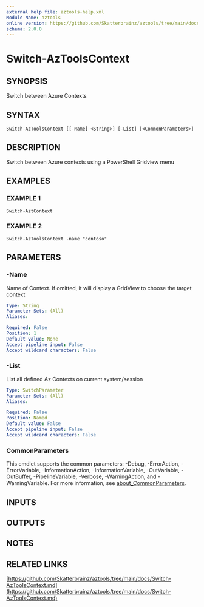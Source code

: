 ```yaml
---
external help file: aztools-help.xml
Module Name: aztools
online version: https://github.com/Skatterbrainz/aztools/tree/main/docs/Switch-AzToolsContext.md
schema: 2.0.0
---
```


# Switch-AzToolsContext

## SYNOPSIS
Switch between Azure Contexts

## SYNTAX

```
Switch-AzToolsContext [[-Name] <String>] [-List] [<CommonParameters>]
```

## DESCRIPTION
Switch between Azure contexts using a PowerShell Gridview menu

## EXAMPLES

### EXAMPLE 1
```
Switch-AztContext
```

### EXAMPLE 2
```
Switch-AzToolsContext -name "contoso"
```

## PARAMETERS

### -Name
Name of Context.
If omitted, it will display a GridView to choose the target context

```yaml
Type: String
Parameter Sets: (All)
Aliases:

Required: False
Position: 1
Default value: None
Accept pipeline input: False
Accept wildcard characters: False
```

### -List
List all defined Az Contexts on current system/session

```yaml
Type: SwitchParameter
Parameter Sets: (All)
Aliases:

Required: False
Position: Named
Default value: False
Accept pipeline input: False
Accept wildcard characters: False
```

### CommonParameters
This cmdlet supports the common parameters: -Debug, -ErrorAction, -ErrorVariable, -InformationAction, -InformationVariable, -OutVariable, -OutBuffer, -PipelineVariable, -Verbose, -WarningAction, and -WarningVariable. For more information, see [about_CommonParameters](http://go.microsoft.com/fwlink/?LinkID=113216).

## INPUTS

## OUTPUTS

## NOTES

## RELATED LINKS

[https://github.com/Skatterbrainz/aztools/tree/main/docs/Switch-AzToolsContext.md](https://github.com/Skatterbrainz/aztools/tree/main/docs/Switch-AzToolsContext.md)

